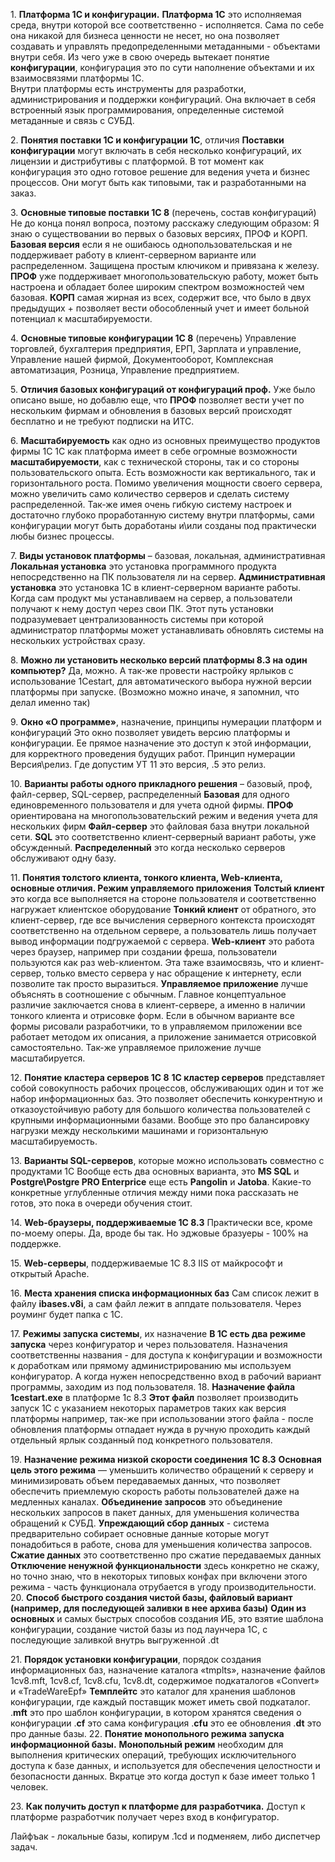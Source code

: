 
1. **Платформа 1С и конфигурации.**
**Платформа 1С** это исполняемая среда, внутри которой все соответственно - исполняется.
Сама по себе она никакой для бизнеса ценности не несет, но она позволяет создавать и управлять предопределенными метаданными - объектами внутри себя. Из чего уже в свою очередь вытекает понятие **конфигурации**, конфигурация это по сути наполнение объектами и их взаимосвязями платформы 1С.   
Внутри платформы есть инструменты для разработки, администрирования и поддержки конфигураций. Она включает в себя встроенный язык программирования, определенные системой метаданные и связь с СУБД.

2. **Понятия поставки 1С и конфигурации 1С**, отличия
**Поставки конфигурации** могут включать в себя несколько конфигураций, их лицензии и дистрибутивы с платформой. В тот момент как конфигурация это одно готовое решение для ведения учета и бизнес процессов. Они могут быть как типовыми, так и разработанными на заказ.

3. **Основные типовые поставки 1С 8** (перечень, состав конфигураций)
Не до конца понял вопроса, поэтому расскажу следующим образом:
Я знаю о существовании во первых о базовых версиях, ПРОФ и КОРП.
**Базовая версия** если я не ошибаюсь однопользовательская и не поддерживает работу в клиент-серверном варианте или распределенном. Защищена простым ключиком и привязана к железу.
**ПРОФ** уже поддерживает многопользовательскую работу, может быть настроена и обладает более широким спектром возможностей чем базовая.
**КОРП** самая жирная из всех, содержит все, что было в двух предыдущих + позволяет вести обособленный учет и имеет больной потенциал к масштабируемости.

4. **Основные типовые конфигурации 1С 8** (перечень)
Управление торговлей, бухгалтерия предприятия, ЕРП, Зарплата и управление, Управление нашей фирмой, Документооборот, Комплексная автоматизация, Розница, Управление предприятием.

5. **Отличия базовых конфигураций от конфигураций проф.**
Уже было описано выше, но добавлю еще, что **ПРОФ** позволяет вести учет по нескольким фирмам и обновления в базовых версий происходят бесплатно и не требуют подписки на ИТС.

6. **Масштабируемость** как одно из основных преимущество продуктов фирмы 1С
1С как платформа имеет в себе огромные возможности **масштабируемости**, как с технической стороны, так и со стороны пользовательского опыта.
Есть возможности как вертикального, так и горизонтального роста. 
Помимо увеличения мощности своего сервера, можно увеличить само количество серверов и сделать систему распределенной. Так-же имея очень гибкую систему настроек и достаточно глубоко проработанную систему внутри платформы, сами конфигурации могут быть доработаны и\или созданы под практически любы бизнес процессы.   

7. **Виды установок платформы** – базовая, локальная, административная
**Локальная установка** это  установка программного продукта непосредственно на ПК пользователя ли на сервер.
**Административная установка** это установка 1С в клиент-серверном варианте работы.
Когда сам продукт мы устанавливаем на сервер, а пользователи получают к нему доступ через свои ПК. Этот путь установки подразумевает централизованность системы при которой администратор платформы может устанавливать обновлять системы на нескольких устройствах сразу.

8. **Можно ли установить несколько версий платформы 8.3 на один компьютер?**
Да, можно. А так-же провести настройку ярлыков с использование 1Cestart, для автоматического выбора нужной версии платформы при запуске. (Возможно можно иначе, я запомнил, что делал именно так)

9. **Окно «О программе»**, назначение, принципы нумерации платформ и конфигураций
Это окно позволяет увидеть версию платформы и конфигурации.
Ее прямое назначение это доступ к этой информации, для корректного проведения будущих работ. Принцип нумерации Версия\релиз. Где допустим УТ 11 это версия, .5 это релиз.

10. **Варианты работы одного прикладного решения** – базовый, проф, файл-сервер, SQL-сервер, распределенный
**Базовая** для одного единовременного пользователя и для учета одной фирмы.
**ПРОФ** ориентирована на многопользовательский режим и ведения учета для нескольких фирм
**Файл-сервер** это файловая база внутри локальной сети.
**SQL** это соответственно клиент-серверный вариант работы, уже обсужденный.
**Распределенный** это когда несколько серверов обслуживают одну базу.

11. **Понятия толстого клиента, тонкого клиента, Web-клиента, основные отличия. Режим управляемого приложения**
**Толстый клиент** это когда все выполняется на стороне пользователя и соответственно нагружает клиентское оборудование
**Тонкий клиент** от обратного, это клиент-сервер, где все вычисления серверного контекста происходят соответственно на отдельном сервере, а пользователь лишь получает вывод информации подгружаемой с сервера.
**Web-клиент** это работа через браузер, например при создании фреша, пользователи пользуются как раз web-клиентом. Эта таже взаимосвязь, что и клиент-сервер, только вместо сервера у нас обращение к интернету, если позволите так просто выразиться. 
**Управляемое приложение** лучше объяснять в соотношение с обычным.
Главное концептуальное различие заключается снова в клиент-сервере, а именно в наличии тонкого клиента и отрисовке форм.
Если в обычном варианте все формы рисовали разработчики, то в управляемом приложении все работает методом их описания, а приложение занимается отрисовкой самостоятельно. Так-же управляемое приложение лучше масштабируется.

12. **Понятие кластера серверов 1С 8**
**1С кластер серверов** представляет собой совокупность рабочих процессов, обслуживающих один и тот же набор информационных баз. Это позволяет обеспечить конкурентную и отказоустойчивую работу для большого количества пользователей с крупными информационными базами. Вообще это про балансировку нагрузки между несколькими машинами и горизонтальную масштабируемость.

13. **Варианты SQL-серверов**, которые можно использовать совместно с продуктами 1С
Вообще есть два основных варианта, это **MS SQL** и **Postgre\Postgre PRO Enterprice** еще есть **Pangolin** и **Jatoba**. Какие-то конкретные углубленные отличия между ними пока рассказать не готов, это пока в очереди обучения стоит.

14. **Web-браузеры, поддерживаемые 1С 8.3**
Практически все, кроме по-моему оперы.
Да, вроде бы так. Но эджовые бразуеры - 100% на поддержке.

15. **Web-серверы**, поддерживаемые 1С 8.3
IIS от майкрософт и открытый Apache.

16. **Места хранения списка информационных баз**
Сам список лежит в файлу **ibases.v8i**, а сам файл лежит в аппдате пользователя.
Через роуминг будет папка с 1С.

17. **Режимы запуска системы**, их назначение
**В 1С есть два режиме запуска** через конфигуратор и через пользователя.
Назначения соответственны названия - для доступа к конфигурации и возможности к доработкам или прямому администрированию мы используем конфигуратор.
А когда нужен непосредственно вход в рабочий вариант программы, заходим из под пользователя.
18. **Назначение файла 1cestart.exe** в платформе 1с 8.3
**Этот файл** позволяет производить запуск 1С с указанием некоторых параметров таких как версия платформы например, так-же при использовании этого файла - после обновления платформы отпадает нужда в ручную проходить каждый отдельный ярлык созданный под конкретного пользователя.

19. **Назначение режима низкой скорости соединения 1С 8.3**
**Основная цель этого режима** — уменьшить количество обращений к серверу и минимизировать объем передаваемых данных, что позволяет обеспечить приемлемую скорость работы пользователей даже на медленных каналах.
**Объединение запросов** это объединение нескольких запросов в пакет данных, для уменьшения количества обращений к СУБД.
**Упреждающий сбор данных** - система предварительно собирает основные данные которые могут понадобиться в работе, снова для уменьшения количества запросов.
**Сжатие данных** это соответственно про сжатие передаваемых данных
**Отключение ненужной функциональности** здесь конкретно не скажу, но точно знаю, что в некоторых типовых конфах при включени этого режима - часть функционала отрубается в угоду производительности.
20. **Способ быстрого создания чистой базы, файловый вариант (например, для последующей заливки в нее архива базы)**
**Один из основных** и самых быстрых способов создания ИБ, это взятие шаблона конфигурации, создание чистой базы из под лаунчера 1С, с последующие заливкой внутрь выгруженной .dt

21. **Порядок установки конфигурации**, порядок создания информационных баз, назначение каталога «tmplts», назначение файлов 1cv8.mft, 1cv8.cf, 1cv8.cfu, 1cv8.dt, содержимое подкаталогов «Сonvert» и «TradeWareEpf»
**Темплейтс** это каталог для хранения шаблонов конфигурации, где каждый поставщик может иметь свой подкаталог.
.**mft** это про шаблон конфигурации, в котором хранятся сведения о конфигурации
.**cf** это сама конфигурация
.**cfu** это ее обновления
.**dt** это про данные базы.
22. **Понятие монопольного режима запуска информационной базы.**
**Монопольный режим** необходим для выполнения критических операций, требующих исключительного доступа к базе данных, и используется для обеспечения целостности и безопасности данных. Вкратце это когда доступ к базе имеет только 1 человек.

23. **Как получить доступ к платформе для разработчика.**
Доступ к платформе разработчик получает через вход в конфигуратор.


Лайфъак - локальные базы, копирум .1cd и подменяем, либо диспетчер задач.
